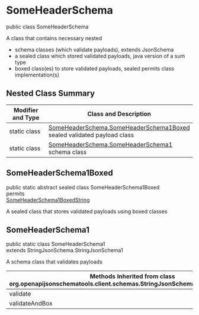 # SomeHeaderSchema
public class SomeHeaderSchema

A class that contains necessary nested
- schema classes (which validate payloads), extends JsonSchema
- a sealed class which stored validated payloads, java version of a sum type
- boxed class(es) to store validated payloads, sealed permits class implementation(s)

## Nested Class Summary
| Modifier and Type | Class and Description |
| ----------------- | ---------------------- |
| static class | [SomeHeaderSchema.SomeHeaderSchema1Boxed](#someheaderschema1boxed)<br> sealed validated payload class |
| static class | [SomeHeaderSchema.SomeHeaderSchema1](#someheaderschema1)<br> schema class |

## SomeHeaderSchema1Boxed
public static abstract sealed class SomeHeaderSchema1Boxed<br>
permits<br>
[SomeHeaderSchema1BoxedString](#someheaderschema1boxedstring)

A sealed class that stores validated payloads using boxed classes

## SomeHeaderSchema1
public static class SomeHeaderSchema1<br>
extends StringJsonSchema.StringJsonSchema1

A schema class that validates payloads

| Methods Inherited from class org.openapijsonschematools.client.schemas.StringJsonSchema.StringJsonSchema1 |
| ------------------------------------------------------------------ |
| validate                                                           |
| validateAndBox                                                     |
